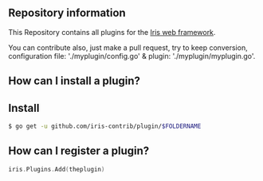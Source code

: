 ## Repository information

This Repository contains all plugins for the [Iris web framework](https://github.com/kataras/iris).

You can contribute also, just make a pull request, try to keep conversion, configuration file: './myplugin/config.go' & plugin: './myplugin/myplugin.go'.


## How can I install a plugin?

## Install

```sh
$ go get -u github.com/iris-contrib/plugin/$FOLDERNAME
```

## How can I register a plugin?

```go
iris.Plugins.Add(theplugin)
```
